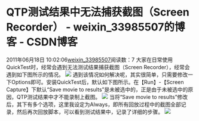 # QTP测试结果中无法捕获截图（Screen Recorder） - weixin_33985507的博客 - CSDN博客
2011年06月18日 10:02:06[weixin_33985507](https://me.csdn.net/weixin_33985507)阅读数：7
大家在日常使用QuickTest时，经常会遇到无法测试结果捕获截图（Screen Recorder），经常会遇到如下图所示的情况。
![](http://blog.51cto.com/attachment/201106/100030814.jpg)
遇到该情况如何解决呢，其实很简单，只需要修改一下Options即可。安装QuickTest后，默认如下图所示。在【Run】-【Screen Capture】下默认“Save movie to results”是未被选中的，正是由于未被选中的原因，QTP测试结果中才不能录制上截图。
![](http://blog.51cto.com/attachment/201106/100103528.jpg)
当将“Save movie to results”修改后，其下有多个选项，这里我设定为Always，即所有回放过程中的截图全部记录，然后再次回放脚本，可以看到测试结果中，记录了详细的步骤。
![](http://blog.51cto.com/attachment/201106/100146706.jpg)
